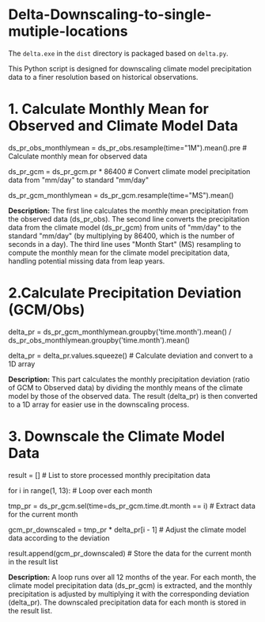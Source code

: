 # Delta-Downscaling-to-single-mutiple-locations
The `delta.exe` in the `dist` directory is packaged based on `delta.py`.

This Python script is designed for downscaling climate model precipitation data to a finer resolution based on historical observations.
# 1. Calculate Monthly Mean for Observed and Climate Model Data

ds_pr_obs_monthlymean = ds_pr_obs.resample(time="1M").mean().pre  # Calculate monthly mean for observed data

ds_pr_gcm = ds_pr_gcm.pr * 86400  # Convert climate model precipitation data from "mm/day" to standard "mm/day"

ds_pr_gcm_monthlymean = ds_pr_gcm.resample(time="MS").mean()

**Description:**
The first line calculates the monthly mean precipitation from the observed data (ds_pr_obs).
The second line converts the precipitation data from the climate model (ds_pr_gcm) from units of "mm/day" to the standard "mm/day" (by multiplying by 86400, which is the number of seconds in a day).
The third line uses "Month Start" (MS) resampling to compute the monthly mean for the climate model precipitation data, handling potential missing data from leap years.



# 2.Calculate Precipitation Deviation (GCM/Obs)
delta_pr = ds_pr_gcm_monthlymean.groupby('time.month').mean() / ds_pr_obs_monthlymean.groupby('time.month').mean()

delta_pr = delta_pr.values.squeeze()  # Calculate deviation and convert to a 1D array

**Description:**
This part calculates the monthly precipitation deviation (ratio of GCM to Observed data) by dividing the monthly means of the climate model by those of the observed data. 
The result (delta_pr) is then converted to a 1D array for easier use in the downscaling process.


# 3. Downscale the Climate Model Data
result = []  # List to store processed monthly precipitation data

for i in range(1, 13):  # Loop over each month

tmp_pr = ds_pr_gcm.sel(time=ds_pr_gcm.time.dt.month == i)  # Extract data for the current month

gcm_pr_downscaled = tmp_pr * delta_pr[i - 1]  # Adjust the climate model data according to the deviation

result.append(gcm_pr_downscaled)  # Store the data for the current month in the result list

**Description:**
A loop runs over all 12 months of the year.
For each month, the climate model precipitation data (ds_pr_gcm) is extracted, and the monthly precipitation is adjusted by multiplying it with the corresponding deviation (delta_pr).
The downscaled precipitation data for each month is stored in the result list.
